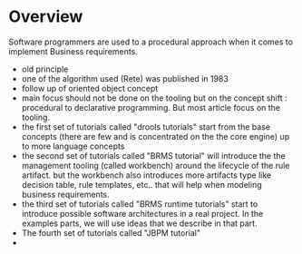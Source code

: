 # Overview




Software programmers are used to a procedural approach when it comes to implement Business requirements.

- old principle
- one of the algorithm used (Rete) was published in 1983
- follow up of oriented object concept
- main focus should not be done on the tooling but on the concept shift : procedural to declarative programming. But most article focus on the tooling.
- the first set of tutorials called "drools tutorials" start from the base concepts (there are few and is concentrated on the the core engine) up to more language concepts
- the second set of tutorials called  "BRMS tutorial" will introduce the the management tooling (called workbench)  around the lifecycle of the rule artifact. but the workbench also introduces more artifacts type like decision table, rule templates, etc.. that will help when modeling business requirements.
- the third set of tutorials called "BRMS runtime tutorials" start to introduce possible software architectures in a real project. In the examples parts, we will use ideas that we describe in that part. 
- The fourth set of tutorials called "JBPM tutorial" 
- 
